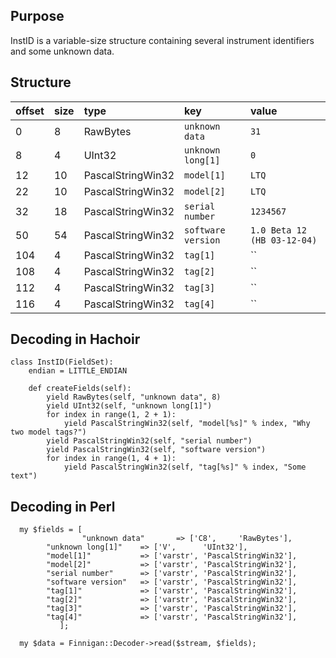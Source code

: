 ## Purpose ##

InstID is a variable-size structure containing several instrument identifiers and some unknown data.

## Structure ##

| offset | size | type | key | value |
|:-------|:-----|:-----|:----|:------|
| 0 | 8 | RawBytes | `unknown data` | `31` |
| 8 | 4 | UInt32 | `unknown long[1]` | `0` |
| 12 | 10 | PascalStringWin32 | `model[1]` | `LTQ` |
| 22 | 10 | PascalStringWin32 | `model[2]` | `LTQ` |
| 32 | 18 | PascalStringWin32 | `serial number` | `1234567` |
| 50 | 54 | PascalStringWin32 | `software version` | `1.0 Beta 12 (HB 03-12-04)` |
| 104 | 4 | PascalStringWin32 | `tag[1]` | `` |
| 108 | 4 | PascalStringWin32 | `tag[2]` | `` |
| 112 | 4 | PascalStringWin32 | `tag[3]` | `` |
| 116 | 4 | PascalStringWin32 | `tag[4]` | `` |

## Decoding in Hachoir ##

```
class InstID(FieldSet):
    endian = LITTLE_ENDIAN

    def createFields(self):
        yield RawBytes(self, "unknown data", 8)
        yield UInt32(self, "unknown long[1]")
        for index in range(1, 2 + 1):
            yield PascalStringWin32(self, "model[%s]" % index, "Why two model tags?")
        yield PascalStringWin32(self, "serial number")
        yield PascalStringWin32(self, "software version")
        for index in range(1, 4 + 1):
            yield PascalStringWin32(self, "tag[%s]" % index, "Some text")

```

## Decoding in Perl ##

```
  my $fields = [
                "unknown data"       => ['C8',     'RawBytes'],
		"unknown long[1]"    => ['V',      'UInt32'],
		"model[1]"           => ['varstr', 'PascalStringWin32'],
		"model[2]"           => ['varstr', 'PascalStringWin32'],
		"serial number"      => ['varstr', 'PascalStringWin32'],
		"software version"   => ['varstr', 'PascalStringWin32'],
		"tag[1]"             => ['varstr', 'PascalStringWin32'],
		"tag[2]"             => ['varstr', 'PascalStringWin32'],
		"tag[3]"             => ['varstr', 'PascalStringWin32'],
		"tag[4]"             => ['varstr', 'PascalStringWin32'],
	       ];

  my $data = Finnigan::Decoder->read($stream, $fields);
```